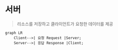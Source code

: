 # 서버

> 리소스를 저장하고 클라이언트가 요청한 데이터를 제공

```mermaid
graph LR
    Client-->| 요청 Request |Server;
    Server-->| 응답 Response |Client;
```
